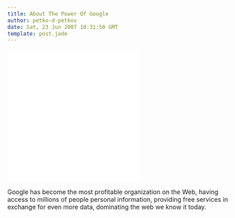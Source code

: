 ```yaml
---
title: About The Power Of Google
author: petko-d-petkov
date: Sat, 23 Jun 2007 10:31:50 GMT
template: post.jade
---
```


<iframe class="video" src="//www.youtube.com/embed/9zKXCQpUnMg" frameborder="0" allowfullscreen></iframe>
<iframe class="video" src="//www.youtube.com/embed/dKWK3xfvs-k" frameborder="0" allowfullscreen></iframe>

Google has become the most profitable organization on the Web, having access to millions of people personal information, providing free services in exchange for even more data, dominating the web we know it today.
